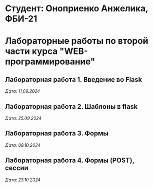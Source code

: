 # Студент: Оноприенко Анжелика, ФБИ-21

# Лабораторные работы по второй части курса "WEB-программирование" 

## Лабораторная работа 1. Введение во Flask

*Дата: 11.09.2024*

## Лабораторная работа 2. Шаблоны в flask

*Дата: 25.09.2024*

## Лабораторная работа 3. Формы

*Дата: 09.10.2024*

## Лабораторная работа 4.  Формы (POST), сессии

*Дата: 23.10.2024*
